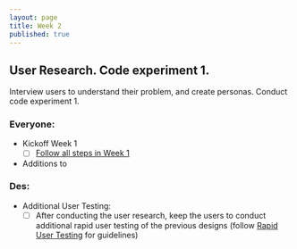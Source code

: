 ```yaml
---
layout: page
title: Week 2
published: true
---
```



## User Research. Code experiment 1.

Interview users to understand their problem, and create personas. Conduct code experiment 1.


### Everyone:
  * Kickoff Week 1
    * [ ] [Follow all steps in Week 1](../week01/)
  * Additions to

### Des:
* Additional User Testing:
  * [ ] After conducting the user research, keep the users to conduct additional rapid user testing of the previous designs (follow [Rapid User Testing](rapid-user-testing.md) for guidelines)

